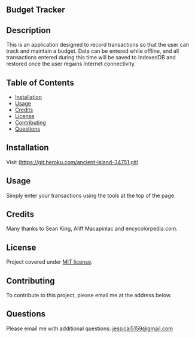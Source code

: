 ## Budget Tracker

## Description
This is an application designed to record transactions so that the user can track and maintain a budget. Data can be entered while offline, and all transactions entered during this time will be saved to IndexedDB and restored once the user regains Internet connectivity. 


## Table of Contents
* [Installation](#installation)
* [Usage](#usage)
* [Credits](#credits)
* [License](#license)
* [Contributing](#contributing)
* [Questions](#Questions)
  

## Installation
Visit (https://git.heroku.com/ancient-island-34751.git)

## Usage
Simply enter your transactions using the tools at the top of the page. 

## Credits
Many thanks to Sean King, Aliff Macapinlac and encycolorpedia.com.

## License
Project covered under [MIT license](https://choosealicense.com/licenses/mit/).

## Contributing
To contribute to this project, please email me at the address below. 

## Questions  

Please email me with additional questions: jessicaj5159@gmail.com